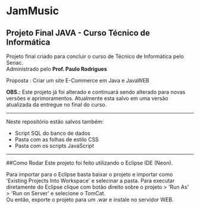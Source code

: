 JamMusic
===
Projeto Final JAVA - Curso Técnico de Informática
---

Projeto final criado para concluir o curso de Técnico de Informática pelo Senac.  
Administrado pelo **Prof. Paulo Rodrigues**  


Proposta : Criar um site E-Commerce em Java e JavaWEB

**OBS.:** Este projeto já foi alterado e continuará sendo alterado para novas versões e aprimoramentos. Atualmente esta salvo
em uma versão atualizada da entregue no final do curso.

---

Neste repositório estão salvos também:
* Script SQL do banco de dados
* Pasta com as folhas de estilo CSS
* Pasta com os scripts JavaScript

---

##Como Rodar
Este projeto foi feito utilizando o Eclipse IDE (Neon).

Para importar para o Eclipse basta baixar o projeto e importar como 'Existing Projects Into Workspace' e selecinar a pasta.
Para executar diretamente do Eclipse clique com botão direito sobre o projeto > 'Run As' > 'Run on Server' e selecione o TomCat.  
Ou então, exporte o projeto para um .war e instale no servidor WEB.
